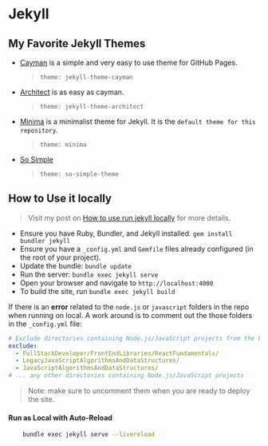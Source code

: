 # Jekyll

## My Favorite Jekyll Themes

- [Cayman](https://pages-themes.github.io/cayman/) is a simple and very easy to use theme for GitHub Pages.
  > `theme: jekyll-theme-cayman`
- [Architect](https://pages-themes.github.io/architect/) is as easy as cayman.
  > `theme: jekyll-theme-architect`
- [Minima](https://github.com/jekyll/minima) is a minimalist theme for Jekyll. It is the `default theme for this repository`.
  > `theme: minima`
- [So Simple](https://github.com/mmistakes/so-simple-theme)
  > `theme: so-simple-theme`

## How to Use it locally

> Visit my post on [How to use run jekyll locally](https://docs.jpdiaz.dev/posts/run-jekyll-localhost/) for more details.

- Ensure you have Ruby, Bundler, and Jekyll installed. `gem install bundler jekyll`
- Ensure you have a `_config.yml` and `Gemfile` files already configured (in the root of your project).
- Update the bundle: `bundle update`
- Run the server: `bundle exec jekyll serve`
- Open your browser and navigate to `http://localhost:4000`
- To build the site, run `bundle exec jekyll build`

If there is an **error** related to the `node.js` or `javascript` folders in the repo when running on local. A work around is to comment out the those folders in the `_config.yml` file:

```yml
# Exclude directories containing Node.js/JavaScript projects from the build
exclude:
  - FullStackDeveloper/FrontEndLibraries/ReactFundamentals/
  - LegacyJavaScriptAlgorithmsAndDataStructures/
  - JavaScriptAlgorithmsAndDataStructures/
# ... any other directories containing Node.js/JavaScript projects
```

> Note: make sure to uncomment them when you are ready to deploy the site.

#### Run as Local with Auto-Reload

```sh
    bundle exec jekyll serve --livereload
```
